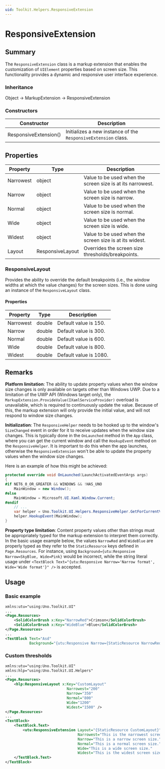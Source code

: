 ```yaml
---
uid: Toolkit.Helpers.ResponsiveExtension
---
```

# ResponsiveExtension

## Summary
The `ResponsiveExtension` class is a markup extension that enables the customization of `UIElement` properties based on screen size.
This functionality provides a dynamic and responsive user interface experience.

### Inheritance 
Object &#8594; MarkupExtension &#8594; ResponsiveExtension

### Constructors
| Constructor           | Description                                                    |
|-----------------------|----------------------------------------------------------------|
| ResponsiveExtension() | Initializes a new instance of the `ResponsiveExtension` class. |

## Properties
| Property   | Type             | Description                                                |
| ---------- | ---------------- | ---------------------------------------------------------- |
| Narrowest  | object           | Value to be used when the screen size is at its narrowest. |
| Narrow     | object           | Value to be used when the screen size is narrow.           |
| Normal     | object           | Value to be used when the screen size is normal.           |
| Wide       | object           | Value to be used when the screen size is wide.             |
| Widest     | object           | Value to be used when the screen size is at its widest.    |
| Layout     | ResponsiveLayout | Overrides the screen size thresholds/breakpoints.          |

### ResponsiveLayout
Provides the ability to override the default breakpoints (i.e., the window widths at which the value changes) for the screen sizes.
This is done using an instance of the `ResponsiveLayout` class.

#### Properties
| Property   | Type             | Description            |
| ---------- | ---------------- | ---------------------- |
| Narrowest  | double           | Default value is 150.  |
| Narrow     | double           | Default value is 300.  |
| Normal     | double           | Default value is 600.  |
| Wide       | double           | Default value is 800.  |
| Widest     | double           | Default value is 1080. |

## Remarks
**Platform limitation**: The ability to update property values when the window size changes is only available on targets other than Windows UWP.
Due to a limitation of the UWP API (Windows target only), the `MarkupExtension.ProvideValue(IXamlServiceProvider)` overload is unavailable, which is required to continuously update the value.
Because of this, the markup extension will only provide the initial value, and will not respond to window size changes.

**Initialization**: The `ResponsiveHelper` needs to be hooked up to the window's `SizeChanged` event in order for it to receive updates when the window size changes.
This is typically done in the `OnLaunched` method in the `App` class, where you can get the current window and call the `HookupEvent` method on the `ResponsiveHelper`.
It is important to do this when the app launches, otherwise the `ResponsiveExtension` won't be able to update the property values when the window size changes.

Here is an example of how this might be achieved:

```cs
protected override void OnLaunched(LaunchActivatedEventArgs args)
{
#if NET6_0_OR_GREATER && WINDOWS && !HAS_UNO
	MainWindow = new Window();
#else
	MainWindow = Microsoft.UI.Xaml.Window.Current;
#endif
	// ...
	var helper = Uno.Toolkit.UI.Helpers.ResponsiveHelper.GetForCurrentView();
	helper.HookupEvent(MainWindow);
}
```

**Property type limitation**: Content property values other than strings must be appropriately typed for the markup extension to interpret them correctly.
In the basic usage example below, the values `NarrowRed` and `WideBlue` are properly typed as they refer to the `StaticResource` keys defined in `Page.Resources`.
For instance, using `Background={utu:Responsive Narrow=SkyBlue, Wide=Pink}` would be incorrect, while the string literal usage under `<TextBlock Text="{utu:Responsive Narrow='Narrow format', Wide='Wide format'}" />` is accepted.

## Usage

### Basic example
```xml
xmlns:utu="using:Uno.Toolkit.UI"
...
<Page.Resources>
	<SolidColorBrush x:Key="NarrowRed">Crimson</SolidColorBrush>
	<SolidColorBrush x:Key="WideBlue">Blue</SolidColorBrush>
</Page.Resources>
...
<TextBlock Text="Asd"
		   Background="{utu:Responsive Narrow={StaticResource NarrowRed}, Wide={StaticResource WideBlue}}" />
```

### Custom thresholds
```xml
xmlns:utu="using:Uno.Toolkit.UI"
xmlns:hlp="using:Uno.Toolkit.UI.Helpers"
...
<Page.Resources>
	<hlp:ResponsiveLayout x:Key="CustomLayout"
							Narrowest="200"
							Narrow="350"
							Normal="800"
							Wide="1200"
							Widest="1500" />
</Page.Resources>
...
<TextBlock>
	<TextBlock.Text>
		<utu:ResponsiveExtension Layout="{StaticResource CustomLayout}"
								 Narrowest="This is the narrowest screen size."
								 Narrow="This is a narrow screen size."
								 Normal="This is a normal screen size."
								 Wide="This is a wide screen size."
								 Widest="This is the widest screen size." />
	</TextBlock.Text>
</TextBlock>
```

